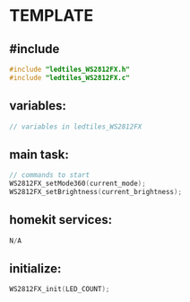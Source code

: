 # TEMPLATE

## #include
```c
#include "ledtiles_WS2812FX.h"
#include "ledtiles_WS2812FX.c"
```

## variables:
```c
// variables in ledtiles_WS2812FX
```

## main task:
```c
// commands to start
WS2812FX_setMode360(current_mode);
WS2812FX_setBrightness(current_brightness);
```

## homekit services:
```c
N/A
```

## initialize:
```c
WS2812FX_init(LED_COUNT);
```